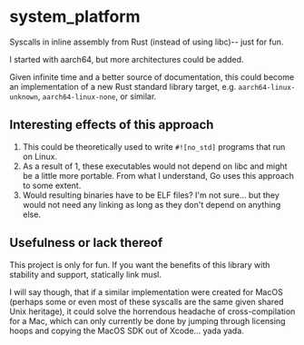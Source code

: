 # system\_platform

Syscalls in inline assembly from Rust (instead of using libc)-- just for fun.

I started with aarch64, but more architectures could be added.

Given infinite time and a better source of documentation, this could become an implementation of a new Rust standard library target, e.g. `aarch64-linux-unknown`, `aarch64-linux-none`, or similar.

## Interesting effects of this approach

1. This could be theoretically used to write `#![no_std]` programs that run on Linux.
2. As a result of 1, these executables would not depend on libc and might be a little more portable. From what I understand, Go uses this approach to some extent.
3. Would resulting binaries have to be ELF files? I'm not sure... but they would not need any linking as long as they don't depend on anything else.

## Usefulness or lack thereof

This project is only for fun. If you want the benefits of this library with stability and support, statically link musl.

I will say though, that if a similar implementation were created for MacOS (perhaps some or even most of these syscalls are the same given shared Unix heritage), it could solve the horrendous headache of cross-compilation for a Mac, which can only currently be done by jumping through licensing hoops and copying the MacOS SDK out of Xcode... yada yada.
